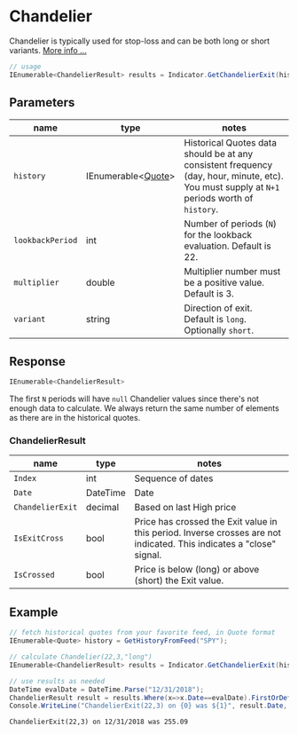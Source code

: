 ﻿# Chandelier

Chandelier is typically used for stop-loss and can be both long or short variants.
[More info ...](https://school.stockcharts.com/doku.php?id=technical_indicators:chandelier_exit)

``` C#
// usage
IEnumerable<ChandelierResult> results = Indicator.GetChandelierExit(history, lookbackPeriod, multiplier, variant);  
```

## Parameters

| name | type | notes
| -- |-- |--
| `history` | IEnumerable\<[Quote](/GUIDE.md#Quote)\> | Historical Quotes data should be at any consistent frequency (day, hour, minute, etc).  You must supply at `N+1` periods worth of `history`.
| `lookbackPeriod` | int | Number of periods (`N`) for the lookback evaluation.  Default is 22.
| `multiplier` | double | Multiplier number must be a positive value.  Default is 3.
| `variant` | string | Direction of exit.  Default is `long`.  Optionally `short`.

## Response

``` C#
IEnumerable<ChandelierResult>
```

The first `N` periods will have `null` Chandelier values since there's not enough data to calculate.  We always return the same number of elements as there are in the historical quotes.

### ChandelierResult

| name | type | notes
| -- |-- |--
| `Index` | int | Sequence of dates
| `Date` | DateTime | Date
| `ChandelierExit` | decimal | Based on last High price
| `IsExitCross` | bool | Price has crossed the Exit value in this period.  Inverse crosses are not indicated.  This indicates a "close" signal.
| `IsCrossed` | bool | Price is below (long) or above (short) the Exit value.

## Example

``` C#
// fetch historical quotes from your favorite feed, in Quote format
IEnumerable<Quote> history = GetHistoryFromFeed("SPY");

// calculate Chandelier(22,3,"long")
IEnumerable<ChandelierResult> results = Indicator.GetChandelierExit(history,22,3);

// use results as needed
DateTime evalDate = DateTime.Parse("12/31/2018");
ChandelierResult result = results.Where(x=>x.Date==evalDate).FirstOrDefault();
Console.WriteLine("ChandelierExit(22,3) on {0} was ${1}", result.Date, result.ChandelierUp);
```

``` text
ChandelierExit(22,3) on 12/31/2018 was 255.09
```
